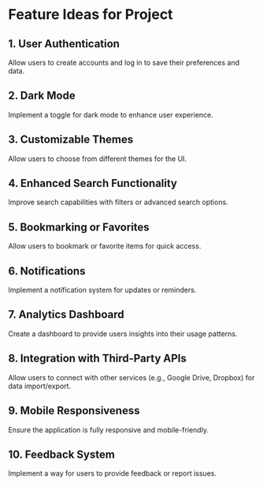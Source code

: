# Feature Ideas for Project

## 1. User Authentication
Allow users to create accounts and log in to save their preferences and data.

## 2. Dark Mode
Implement a toggle for dark mode to enhance user experience.

## 3. Customizable Themes
Allow users to choose from different themes for the UI.

## 4. Enhanced Search Functionality
Improve search capabilities with filters or advanced search options.

## 5. Bookmarking or Favorites
Allow users to bookmark or favorite items for quick access.

## 6. Notifications
Implement a notification system for updates or reminders.

## 7. Analytics Dashboard
Create a dashboard to provide users insights into their usage patterns.

## 8. Integration with Third-Party APIs
Allow users to connect with other services (e.g., Google Drive, Dropbox) for data import/export.

## 9. Mobile Responsiveness
Ensure the application is fully responsive and mobile-friendly.

## 10. Feedback System
Implement a way for users to provide feedback or report issues.
